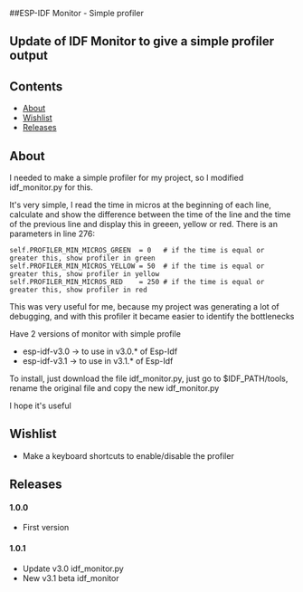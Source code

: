##ESP-IDF Monitor - Simple profiler

## Update of IDF Monitor to give a simple profiler output

## Contents
 - [About](#about)
 - [Wishlist](#wishlist)
 - [Releases](#releases)

## About

I needed to make a simple profiler for my project,
so I modified idf_monitor.py for this.

It's very simple, I read the time in micros at the beginning of each line,
calculate and show the difference between the time of the line and the time of the previous line
and display this in greeen, yellow or red.
There is an parameters in line 276:

    self.PROFILER_MIN_MICROS_GREEN  = 0   # if the time is equal or greater this, show profiler in green
    self.PROFILER_MIN_MICROS_YELLOW = 50  # if the time is equal or greater this, show profiler in yellow
    self.PROFILER_MIN_MICROS_RED    = 250 # if the time is equal or greater this, show profiler in red

This was very useful for me, because my project was generating a lot of debugging, and with this profiler it became easier to identify the bottlenecks

Have 2 versions of monitor with simple profile
- esp-idf-v3.0 -> to use in v3.0.* of Esp-Idf
- esp-idf-v3.1 -> to use in v3.1.* of Esp-Idf

To install, just download the file idf_monitor.py, just go to $IDF_PATH/tools, rename the original file and copy the new idf_monitor.py

I hope it's useful

## Wishlist
- Make a keyboard shortcuts to enable/disable the profiler

## Releases
#### 1.0.0
- First version
#### 1.0.1
- Update v3.0 idf_monitor.py
- New v3.1 beta idf_monitor

